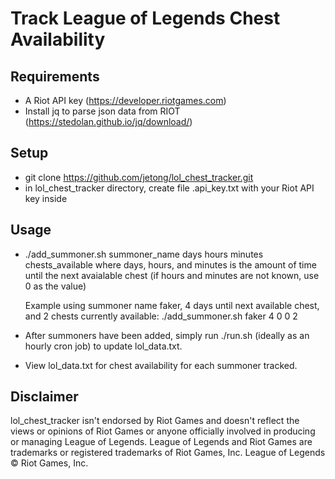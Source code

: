 # Track League of Legends Chest Availability

## Requirements
* A Riot API key (https://developer.riotgames.com)
* Install jq to parse json data from RIOT (https://stedolan.github.io/jq/download/)

## Setup
* git clone https://github.com/jetong/lol_chest_tracker.git
* in lol_chest_tracker directory, create file .api_key.txt with your Riot API key inside

## Usage
* ./add_summoner.sh summoner_name days hours minutes chests_available
  where days, hours, and minutes is the amount of time until the next avaialable chest (if hours and minutes are not known, use 0 as the value)

  Example using summoner name faker, 4 days until next available chest, and 2 chests currently available: 
  ./add_summoner.sh faker 4 0 0 2

* After summoners have been added, simply run ./run.sh (ideally as an hourly cron job) to update lol_data.txt.
* View lol_data.txt for chest availability for each summoner tracked.
  
## Disclaimer
lol_chest_tracker isn't endorsed by Riot Games and doesn't reflect the views or opinions of Riot Games or anyone officially involved in producing or managing League of Legends. League of Legends and Riot Games are trademarks or registered trademarks of Riot Games, Inc. League of Legends © Riot Games, Inc.
